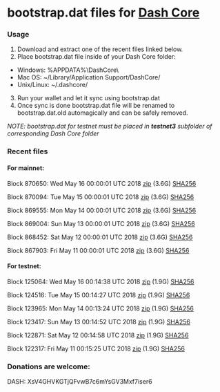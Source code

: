 # bootstrap.dat files for [Dash Core](https://www.dash.org)

### Usage

1. Download and extract one of the recent files linked below.
2. Place bootstrap.dat file inside of your Dash Core folder:
 - Windows: %APPDATA%\DashCore\
 - Mac OS: ~/Library/Application Support/DashCore/
 - Unix/Linux: ~/.dashcore/
3. Run your wallet and let it sync using bootstrap.dat
4. Once sync is done bootstrap.dat file will be renamed to bootstrap.dat.old automagically and can be safely removed.

_NOTE: bootstrap.dat for testnet must be placed in **testnet3** subfolder of corresponding Dash Core folder_

### Recent files

#### For mainnet:

Block 870650: Wed May 16 00:00:01 UTC 2018 [zip](https://dash-bootstrap.ams3.digitaloceanspaces.com/mainnet/2018-05-16/bootstrap.dat.zip) (3.6G) [SHA256](https://dash-bootstrap.ams3.digitaloceanspaces.com/mainnet/2018-05-16/sha256.txt)

Block 870094: Tue May 15 00:00:01 UTC 2018 [zip](https://dash-bootstrap.ams3.digitaloceanspaces.com/mainnet/2018-05-15/bootstrap.dat.zip) (3.6G) [SHA256](https://dash-bootstrap.ams3.digitaloceanspaces.com/mainnet/2018-05-15/sha256.txt)

Block 869555: Mon May 14 00:00:01 UTC 2018 [zip](https://dash-bootstrap.ams3.digitaloceanspaces.com/mainnet/2018-05-14/bootstrap.dat.zip) (3.6G) [SHA256](https://dash-bootstrap.ams3.digitaloceanspaces.com/mainnet/2018-05-14/sha256.txt)

Block 869004: Sun May 13 00:00:01 UTC 2018 [zip](https://dash-bootstrap.ams3.digitaloceanspaces.com/mainnet/2018-05-13/bootstrap.dat.zip) (3.6G) [SHA256](https://dash-bootstrap.ams3.digitaloceanspaces.com/mainnet/2018-05-13/sha256.txt)

Block 868452: Sat May 12 00:00:01 UTC 2018 [zip](https://dash-bootstrap.ams3.digitaloceanspaces.com/mainnet/2018-05-12/bootstrap.dat.zip) (3.6G) [SHA256](https://dash-bootstrap.ams3.digitaloceanspaces.com/mainnet/2018-05-12/sha256.txt)

Block 867903: Fri May 11 00:00:01 UTC 2018 [zip](https://dash-bootstrap.ams3.digitaloceanspaces.com/mainnet/2018-05-11/bootstrap.dat.zip) (3.6G) [SHA256](https://dash-bootstrap.ams3.digitaloceanspaces.com/mainnet/2018-05-11/sha256.txt)


#### For testnet:

Block 125064: Wed May 16 00:14:38 UTC 2018 [zip](https://dash-bootstrap.ams3.digitaloceanspaces.com/testnet/2018-05-16/bootstrap.dat.zip) (1.9G) [SHA256](https://dash-bootstrap.ams3.digitaloceanspaces.com/testnet/2018-05-16/sha256.txt)

Block 124516: Tue May 15 00:14:27 UTC 2018 [zip](https://dash-bootstrap.ams3.digitaloceanspaces.com/testnet/2018-05-15/bootstrap.dat.zip) (1.9G) [SHA256](https://dash-bootstrap.ams3.digitaloceanspaces.com/testnet/2018-05-15/sha256.txt)

Block 123965: Mon May 14 00:13:24 UTC 2018 [zip](https://dash-bootstrap.ams3.digitaloceanspaces.com/testnet/2018-05-14/bootstrap.dat.zip) (1.9G) [SHA256](https://dash-bootstrap.ams3.digitaloceanspaces.com/testnet/2018-05-14/sha256.txt)

Block 123417: Sun May 13 00:14:52 UTC 2018 [zip](https://dash-bootstrap.ams3.digitaloceanspaces.com/testnet/2018-05-13/bootstrap.dat.zip) (1.9G) [SHA256](https://dash-bootstrap.ams3.digitaloceanspaces.com/testnet/2018-05-13/sha256.txt)

Block 122871: Sat May 12 00:14:58 UTC 2018 [zip](https://dash-bootstrap.ams3.digitaloceanspaces.com/testnet/2018-05-12/bootstrap.dat.zip) (1.9G) [SHA256](https://dash-bootstrap.ams3.digitaloceanspaces.com/testnet/2018-05-12/sha256.txt)

Block 122317: Fri May 11 00:15:25 UTC 2018 [zip](https://dash-bootstrap.ams3.digitaloceanspaces.com/testnet/2018-05-11/bootstrap.dat.zip) (1.9G) [SHA256](https://dash-bootstrap.ams3.digitaloceanspaces.com/testnet/2018-05-11/sha256.txt)


### Donations are welcome:

DASH: XsV4GHVKGTjQFvwB7c6mYsGV3Mxf7iser6
